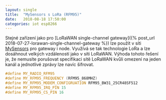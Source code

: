 ```yaml
---
layout: single
title:  "MySensors s LoRa (RFM95)"
date:   2018-08-18 17:50:00
categories: iot esp8266
---
```

Stejné zařízení jako pro [LoRaWAN single-channel gateway]({% post_url 2018-07-27-lorawan-single-channel-gateway %}) lze použít v síti [MySensors](https://www.mysensors.org/) pro gateway i node. Využívá se tak technologie LoRa a lze dosáhnout velkých vzdáleností jako v síti LoRaWAN.
Výhoda tohoto řešení je, že nemusíte porušovat specifikaci sítě LoRaWAN kvůli omezení na jeden kanál a jednotlivé zprávy lze navíc šifrovat.

```cpp
#define MY_RADIO_RFM95
#define MY_RFM95_FREQUENCY (RFM95_868MHZ)
#define MY_RFM95_MODEM_CONFIGRUATION RFM95_BW31_25CR48SF512
#define MY_RFM95_IRQ_PIN 15
#define MY_RFM95_CS_PIN 16
```
